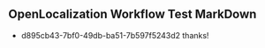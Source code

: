 ## OpenLocalization Workflow Test MarkDown
* d895cb43-7bf0-49db-ba51-7b597f5243d2 
thanks!<!--HONumber=Mar16_HO3-->
